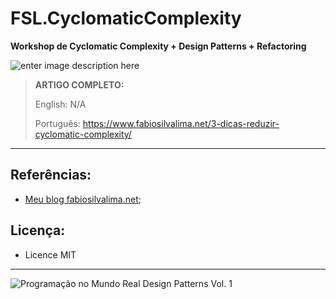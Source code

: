# FSL.CyclomaticComplexity

**Workshop de Cyclomatic Complexity + Design Patterns + Refactoring**

![enter image description here](https://www.fabiosilvalima.net/wp-content/uploads/2017/02/fabiosilvalima-3-dicas-reduzir-cyclomatic-complexity.jpg)

> **ARTIGO COMPLETO:**
>
> English: N/A
>
> Português: https://www.fabiosilvalima.net/3-dicas-reduzir-cyclomatic-complexity/

---

Referências:
---

- [Meu blog fabiosilvalima.net][1];

Licença:
---

- Licence MIT


---

![Programação no Mundo Real Design Patterns Vol. 1](https://www.fabiosilvalima.net/wp-content/uploads/2017/02/fabiosilvalima-ebook-design-patterns-INSTAGRAM-2.png)

  [1]: https://fabiosilvalima.net
